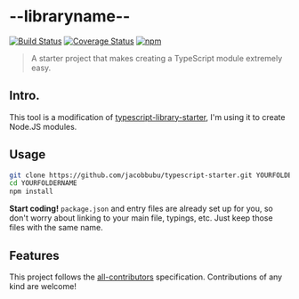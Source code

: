 # --libraryname--

[![Build Status](https://travis-ci.org/--username--/--librarynamewithoutscope--.svg)](https://travis-ci.org/--username--/--librarynamewithoutscope--)
[![Coverage Status](https://coveralls.io/repos/github/username/--librarynamewithoutscope--/badge.svg)](https://coveralls.io/github/--username--/--librarynamewithoutscope--)
[![npm](https://img.shields.io/npm/v/--libraryname--.svg)](https://www.npmjs.com/package/--libraryname--/)

> A starter project that makes creating a TypeScript module extremely easy.

## Intro.

This tool is a modification of [typescript-library-starter](https://github.com/alexjoverm/typescript-library-starter), I'm using it to create Node.JS modules.

## Usage

```bash
git clone https://github.com/jacobbubu/typescript-starter.git YOURFOLDERNAME
cd YOURFOLDERNAME
npm install
```

**Start coding!** `package.json` and entry files are already set up for you, so don't worry about linking to your main file, typings, etc. Just keep those files with the same name.

## Features

This project follows the [all-contributors](https://github.com/kentcdodds/all-contributors) specification. Contributions of any kind are welcome!
